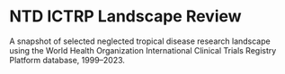 # NTD ICTRP Landscape Review
A snapshot of selected neglected tropical disease research landscape using the World Health Organization International Clinical Trials Registry Platform database, 1999–2023.
